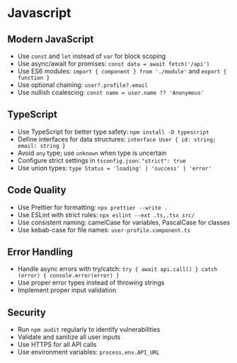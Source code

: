 # Javascript

## Modern JavaScript
- Use `const` and `let` instead of `var` for block scoping
- Use async/await for promises: `const data = await fetch('/api')`
- Use ES6 modules: `import { component } from './module'` and `export { function }`
- Use optional chaining: `user?.profile?.email`
- Use nullish coalescing: `const name = user.name ?? 'Anonymous'`

## TypeScript
- Use TypeScript for better type safety: `npm install -D typescript`
- Define interfaces for data structures: `interface User { id: string; email: string }`
- Avoid `any` type; use `unknown` when type is uncertain
- Configure strict settings in `tsconfig.json`: `"strict": true`
- Use union types: `type Status = 'loading' | 'success' | 'error'`

## Code Quality
- Use Prettier for formatting: `npx prettier --write .`
- Use ESLint with strict rules: `npx eslint --ext .ts,.tsx src/`
- Use consistent naming: camelCase for variables, PascalCase for classes
- Use kebab-case for file names: `user-profile.component.ts`

## Error Handling
- Handle async errors with try/catch: `try { await api.call() } catch (error) { console.error(error) }`
- Use proper error types instead of throwing strings
- Implement proper input validation

## Security
- Run `npm audit` regularly to identify vulnerabilities
- Validate and sanitize all user inputs
- Use HTTPS for all API calls
- Use environment variables: `process.env.API_URL`